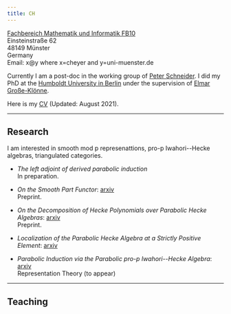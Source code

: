 ```yaml
---
title: CH
---
```

[Fachbereich Mathematik und Informatik FB10](https://www.uni-muenster.de/FB10/)<br>
Einsteinstraße 62<br>
48149 Münster<br>
Germany<br>
Email: x@y where x=cheyer and y=uni-muenster.de

Currently I am a post-doc in the working group of [Peter
Schneider](https://www.uni-muenster.de/Arithm/schneider/index.html). I did my
PhD at the [Humboldt University in
Berlin](https://www.mathematik.hu-berlin.de/en/front-page-en) under the
supervision of [Elmar
Große-Klönne](https://www.mathematik.hu-berlin.de/de/forschung/forschungsgebiete/arithmetische-geometrie-und-zahlentheorie/grosse-kloenne).

Here is my [CV](/files/cv_heyer.pdf) (Updated: August 2021).

<hr>

## Research

I am interested in smooth mod p represenattions, pro-p Iwahori--Hecke algebras,
triangulated categories. 

* _The left adjoint of derived parabolic induction_<br>
	In preparation.

* _On the Smooth Part Functor_: [arxiv](https://arxiv.org/abs/2108.05262)<br>
	Preprint.

* _On the Decomposition of Hecke Polynomials over Parabolic Hecke Algebras_:
	[arxiv](https://arxiv.org/abs/2108.04535)<br>
	Preprint.

* _Localization of the Parabolic Hecke Algebra at a Strictly Positive Element_:
	[arxiv](https://arxiv.org/abs/2103.16949)

* _Parabolic Induction via the Parabolic pro-p Iwahori--Hecke Algebra_:
	[arxiv](https://arxiv.org/abs/2010.08435)<br>
	Representation Theory (to appear)

<hr>

## Teaching
